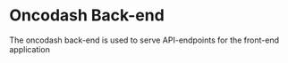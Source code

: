 # Oncodash Back-end

The oncodash back-end is used to serve API-endpoints for the front-end application

